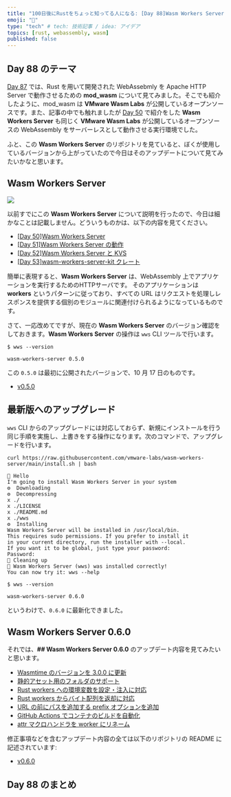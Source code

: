```yaml
---
title: "100日後にRustをちょっと知ってる人になる: [Day 88]Wasm Workers Server 0.6.0"
emoji: "🦀"
type: "tech" # tech: 技術記事 / idea: アイデア
topics: [rust, webassembly, wasm]
published: false
---
```

## Day 88 のテーマ

[Day 87](https://zenn.dev/shinyay/articles/hello-rust-day087) では、Rust を用いて開発された WebAssebmly を Apache HTTP Server で動作させるための **mod_wasm** について見てみました。そこでも紹介したように、mod_wasm は **VMware Wasm Labs** が公開しているオープンソースです。また、記事の中でも触れましたが [Day 50](https://zenn.dev/shinyay/articles/hello-rust-day050) で紹介をした **Wasm Workers Server** も同じく **VMware Wasm Labs** が公開しているオープンソースの WebAssembly をサーバーレスとして動作させる実行環境でした。

ふと、この **Wasm Workers Server** のリポジトリを見ていると、ぼくが使用しているバージョンから上がっていたので今日はそのアップデートについて見てみたいかなと思います。

## Wasm Workers Server

![](https://storage.googleapis.com/zenn-user-upload/89169fa9e991-20221215.png)

以前すでにこの **Wasm Workers Server** について説明を行ったので、今日は細かなことは記載しません。どういうものかは、以下の内容を見てください。

- [[Day 50]Wasm Workers Server](https://zenn.dev/shinyay/articles/hello-rust-day050)
- [[Day 51]Wasm Workers Server の動作](https://zenn.dev/shinyay/articles/hello-rust-day051)
- [[Day 52]Wasm Workers Server と KVS](https://zenn.dev/shinyay/articles/hello-rust-day052)
- [[Day 53]wasm-workers-server-kit クレート](https://zenn.dev/shinyay/articles/hello-rust-day053)

簡単に表現すると、**Wasm Workers Server** は、WebAssembly 上でアプリケーションを実行するためのHTTPサーバです。
そのアプリケーションは **workers** というパターンに従っており、すべての URL はリクエストを処理しレスポンスを提供する個別のモジュールに関連付けられるようになっているものです。

さて、一応改めてですが、現在の **Wasm Workers Server** のバージョン確認をしておきます。**Wasm Workers Server** の操作は `wws` CLI ツールで行います。

```shell
$ wws --version

wasm-workers-server 0.5.0
```

この `0.5.0` は最初に公開されたバージョンで、10 月 17 日のものです。

- [v0.5.0](https://github.com/vmware-labs/wasm-workers-server/releases/tag/v0.5.0)

## 最新版へのアップグレード

`wws` CLI からのアップグレードには対応しておらず、新規にインストールを行う同じ手順を実施し、上書きをする操作になります。次のコマンドで、アップグレードを行います。

```shell
curl https://raw.githubusercontent.com/vmware-labs/wasm-workers-server/main/install.sh | bash
```

```text
👋 Hello
I'm going to install Wasm Workers Server in your system
⚙️  Downloading
⚙️  Decompressing
x ./
x ./LICENSE
x ./README.md
x ./wws
⚙️  Installing
Wasm Workers Server will be installed in /usr/local/bin.
This requires sudo permissions. If you prefer to install it
in your current directory, run the installer with --local.
If you want it to be global, just type your password:
Password:
🧹 Cleaning up
🚀 Wasm Workers Server (wws) was installed correctly!
You can now try it: wws --help
```

```shell
$ wws --version

wasm-workers-server 0.6.0
```

というわけで、`0.6.0` に最新化できました。

## Wasm Workers Server 0.6.0

それでは、**## Wasm Workers Server 0.6.0** のアップデート内容を見てみたいと思います。

- [Wasmtime のバージョンを 3.0.0 に更新](https://github.com/vmware-labs/wasm-workers-server/pull/40)
- [静的アセット用のフォルダのサポート](https://github.com/vmware-labs/wasm-workers-server/issues/7)
- [Rust workers への環境変数を設定・注入に対応](https://github.com/vmware-labs/wasm-workers-server/issues/34)
- [Rust workers からバイト配列を返却に対応](https://github.com/vmware-labs/wasm-workers-server/pull/45)
- [URL の前にパスを追加する prefix オプションを追加](https://github.com/vmware-labs/wasm-workers-server/pull/37)
- [GitHub Actions でコンテナのビルドを自動化](https://github.com/vmware-labs/wasm-workers-server/pull/52)
- [attr マクロハンドラを worker にリネーム](https://github.com/vmware-labs/wasm-workers-server/pull/48)

修正事項などを含むアップデート内容の全ては以下のリポジトリの README に記述されています:

- [v0.6.0](https://github.com/vmware-labs/wasm-workers-server/releases/tag/v0.6.0)

## Day 88 のまとめ
